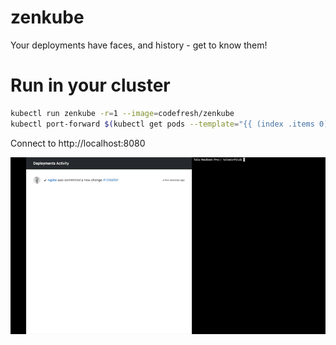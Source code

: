 # zenkube
Your deployments have faces, and history - get to know them!

# Run in your cluster
```bash
kubectl run zenkube -r=1 --image=codefresh/zenkube
kubectl port-forward $(kubectl get pods --template="{{ (index .items 0).metadata.name }}" --selector=run=zenkube) 8080:8080
```

Connect to http://localhost:8080

![Demo Animation](https://raw.githubusercontent.com/codefresh-io/zenkube/master/docs/zenkube.gif)